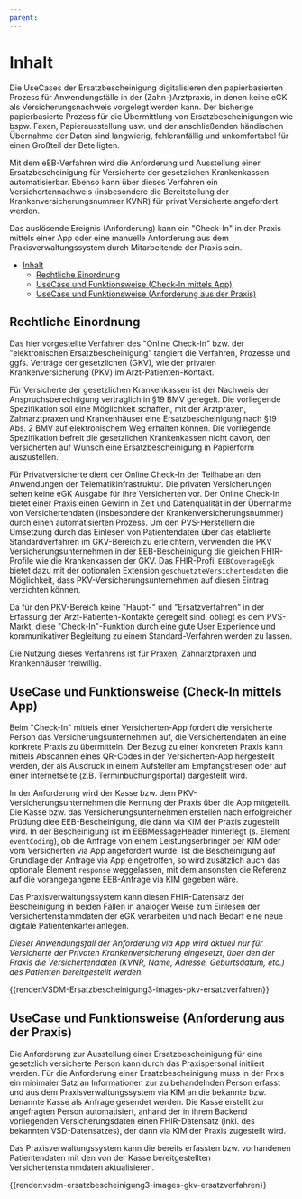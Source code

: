 ```yaml
---
parent:
---
```

# Inhalt

Die UseCases der Ersatzbescheinigung digitalisieren den papierbasierten Prozess für Anwendungsfälle in der (Zahn-)Arztpraxis, in denen keine eGK als Versicherungsnachweis vorgelegt werden kann.
Der bisherige papierbasierte Prozess für die Übermittlung von Ersatzbescheinigungen wie bspw. Faxen, Papierausstellung usw. und der anschließenden händischen Übernahme der Daten sind langwierig, fehleranfällig und unkomfortabel für einen Großteil der Beteiligten.

Mit dem eEB-Verfahren wird die Anforderung und Ausstellung einer Ersatzbescheinigung für Versicherte der gesetzlichen Krankenkassen automatisierbar.
Ebenso kann über dieses Verfahren ein Versichertennachweis (insbesondere die Bereitstellung der Krankenversicherungsnummer KVNR) für privat Versicherte angefordert werden.

Das auslösende Ereignis (Anforderung) kann ein "Check-In" in der Praxis mittels einer App oder eine manuelle Anforderung aus dem Praxisverwaltungssystem durch Mitarbeitende der Praxis sein.

- [Inhalt](#inhalt)
  - [Rechtliche Einordnung](#rechtliche-einordnung)
  - [UseCase und Funktionsweise (Check-In mittels App)](#usecase-und-funktionsweise-check-in-mittels-app)
  - [UseCase und Funktionsweise (Anforderung aus der Praxis)](#usecase-und-funktionsweise-anforderung-aus-der-praxis)

## Rechtliche Einordnung

Das hier vorgestellte Verfahren des "Online Check-In" bzw. der "elektronischen Ersatzbescheinigung" tangiert die Verfahren, Prozesse und ggfs. Verträge der gesetzlichen (GKV), wie der privaten Krankenversicherung (PKV) im Arzt-Patienten-Kontakt.

Für Versicherte der gesetzlichen Krankenkassen ist der Nachweis der Anspruchsberechtigung vertraglich in §19 BMV geregelt.
Die vorliegende Spezifikation soll eine Möglichkeit schaffen, mit der Arztpraxen, Zahnarztpraxen und Krankenhäuser eine Ersatzbescheinigung nach §19 Abs. 2 BMV auf elektronischem Weg erhalten können.
Die vorliegende Spezifikation befreit die gesetzlichen Krankenkassen nicht davon, den Versicherten auf Wunsch eine Ersatzbescheinigung in Papierform auszustellen.

Für Privatversicherte dient der Online Check-In der Teilhabe an den Anwendungen der Telematikinfrastruktur.
Die privaten Versicherungen sehen keine eGK Ausgabe für ihre Versicherten vor.
Der Online Check-In bietet einer Praxis einen Gewinn in Zeit und Datenqualität in der Übernahme von Versichertendaten (insbesondere der Krankenversicherungsnummer) durch einen automatisierten Prozess.
Um den PVS-Herstellern die Umsetzung durch das Einlesen von Patientendaten über das etablierte Standardverfahren im GKV-Bereich zu erleichtern, verwenden die PKV Versicherungsunternehmen in der EEB-Bescheinigung die gleichen FHIR-Profile wie die Krankenkassen der GKV.
Das FHIR-Profil `EEBCoverageEgk` bietet dazu mit der optionalen Extension `geschuetzteVersichertendaten` die Möglichkeit, dass PKV-Versicherungsunternehmen auf diesen Eintrag verzichten können.

Da für den PKV-Bereich keine "Haupt-" und "Ersatzverfahren" in der Erfassung der Arzt-Patienten-Kontakte geregelt sind, obliegt es dem PVS-Markt, diese "Check-In"-Funktion durch eine gute User Experience und kommunikativer Begleitung zu einem Standard-Verfahren werden zu lassen.

Die Nutzung dieses Verfahrens ist für Praxen, Zahnarztpraxen und Krankenhäuser freiwillig.

## UseCase und Funktionsweise (Check-In mittels App)

Beim "Check-In" mittels einer Versicherten-App fordert die versicherte Person das Versicherungsunternehmen auf, die Versichertendaten an eine konkrete Praxis zu übermitteln.
Der Bezug zu einer konkreten Praxis kann mittels Abscannen eines QR-Codes in der Versicherten-App hergestellt werden, der als Ausdruck in einem Aufsteller am Empfangstresen oder auf einer Internetseite (z.B. Terminbuchungsportal) dargestellt wird.

In der Anforderung wird der Kasse bzw. dem PKV-Versicherungsunternehmen die Kennung der Praxis über die App mitgeteilt.
Die Kasse bzw. das Versicherungsunternehmen erstellen nach erfolgreicher Prüdung diee EEB-Bescheinigung, die dann via KIM der Praxis zugestellt wird.
In der Bescheinigung ist im EEBMessageHeader hinterlegt (s. Element `eventCoding`), ob die Anfrage von einem Leistungserbringer per KIM oder vom Versicherten via App angefordert wurde.
Ist die Bescheinigung auf Grundlage der Anfrage via App eingetroffen, so wird zusätzlich auch das optionale Element `response` weggelassen, mit dem ansonsten die Referenz auf die vorangegangene EEB-Anfrage via KIM gegeben wäre.

Das Praxisverwaltungssystem kann diesen FHIR-Datensatz der Bescheinigung in beiden Fällen in analoger Weise zum Einlesen der Versichertenstammdaten der eGK verarbeiten und nach Bedarf eine neue digitale Patientenkartei anlegen.

_Dieser Anwendungsfall der Anforderung via App wird aktuell nur für Versicherte der Privaten Krankenversicherung eingesetzt, über den der Praxis die Versichertendaten (KVNR, Name, Adresse, Geburtsdatum, etc.) des Patienten bereitgestellt werden._

{{render:VSDM-Ersatzbescheinigung3-images-pkv-ersatzverfahren}}

## UseCase und Funktionsweise (Anforderung aus der Praxis)

Die Anforderung zur Ausstellung einer Ersatzbescheinigung für eine gesetzlich versicherte Person kann durch das Praxispersonal initiiert werden.
Für die Anforderung einer Ersatzbescheinigung muss in der Prxis ein minimaler Satz an Informationen zur zu behandelnden Person erfasst und aus dem Praxisverwaltungssystem via KIM an die bekannte bzw. benannte Kasse als Anfrage gesendet werden.
Die Kasse erstellt zur angefragten Person automatisiert, anhand der in ihrem Backend vorliegenden Versicherungsdaten einen FHIR-Datensatz (inkl. des bekannten VSD-Datensatzes), der dann via KIM der Praxis zugestellt wird.

Das Praxisverwaltungssystem kann die bereits erfassten bzw. vorhandenen Patientendaten mit den von der Kasse bereitgestellten Versichertenstammdaten aktualisieren.

{{render:vsdm-ersatzbescheinigung3-images-gkv-ersatzverfahren}}

